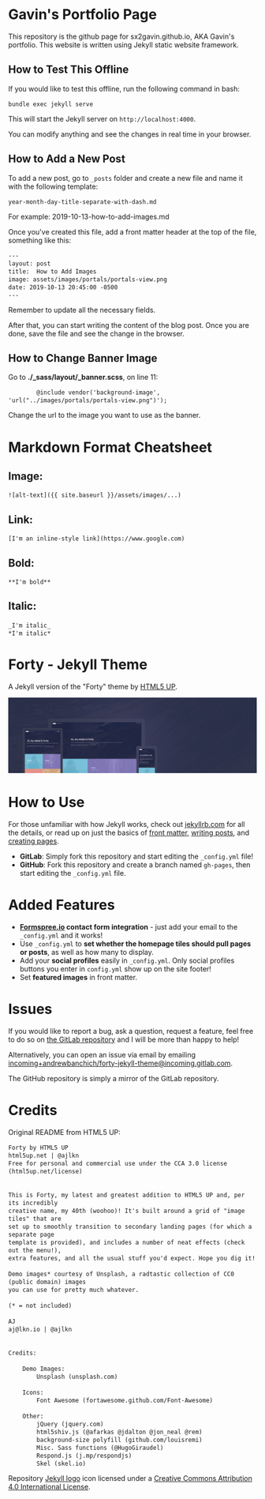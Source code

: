 # Gavin's Portfolio Page
This repository is the github page for sx2gavin.github.io, AKA Gavin's portfolio. This website is written using Jekyll static website framework.

## How to Test This Offline
If you would like to test this offline, run the following command in bash:
```
bundle exec jekyll serve
```
This will start the Jekyll server on `http://localhost:4000`.

You can modify anything and see the changes in real time in your browser.

## How to Add a New Post
To add a new post, go to `_posts` folder and create a new file and name it with the following template:
```
year-month-day-title-separate-with-dash.md
```
For example: 2019-10-13-how-to-add-images.md

Once you've created this file, add a front matter header at the top of the file, something like this:
```
---
layout: post
title:  How to Add Images
image: assets/images/portals/portals-view.png
date: 2019-10-13 20:45:00 -0500
---
```
Remember to update all the necessary fields.

After that, you can start writing the content of the blog post. Once you are done, save the file and see the change in the browser.

## How to Change Banner Image
Go to **./_sass/layout/_banner.scss**, on line 11:
```
		@include vendor('background-image', 'url("../images/portals/portals-view.png")');
```

Change the url to the image you want to use as the banner.

# Markdown Format Cheatsheet
## Image:
```
![alt-text]({{ site.baseurl }}/assets/images/...)
```

## Link:
```
[I'm an inline-style link](https://www.google.com)
```

## Bold:
```
**I'm bold**
```

## Italic:
```
_I'm italic_
*I'm italic*
```

# Forty - Jekyll Theme

A Jekyll version of the "Forty" theme by [HTML5 UP](https://html5up.net/).  

![Forty Theme](assets/images/forty.jpg "Forty Theme")

# How to Use

For those unfamiliar with how Jekyll works, check out [jekyllrb.com](https://jekyllrb.com/) for all the details, 
or read up on just the basics of [front matter](https://jekyllrb.com/docs/frontmatter/), [writing posts](https://jekyllrb.com/docs/posts/), 
and [creating pages](https://jekyllrb.com/docs/pages/).

- **GitLab**: Simply fork this repository and start editing the `_config.yml` file!  
- **GitHub**: Fork this repository and create a branch named `gh-pages`, then start editing the `_config.yml` file.

# Added Features

* **[Formspree.io](https://formspree.io/) contact form integration** - just add your email to the `_config.yml` and it works!
* Use `_config.yml` to **set whether the homepage tiles should pull pages or posts**, as well as how many to display.
* Add your **social profiles** easily in `_config.yml`. Only social profiles buttons you enter in `config.yml` show up on the site footer!
* Set **featured images** in front matter.

# Issues

If you would like to report a bug, ask a question, request a feature, feel free to do so on [the GitLab repository](https://gitlab.com/andrewbanchich/forty-jekyll-theme) and I will be more than happy to help!

Alternatively, you can open an issue via email by emailing [incoming+andrewbanchich/forty-jekyll-theme@incoming.gitlab.com](mailto:incoming+andrewbanchich/forty-jekyll-theme@incoming.gitlab.com).

The GitHub repository is simply a mirror of the GitLab repository.

# Credits

Original README from HTML5 UP:

```
Forty by HTML5 UP
html5up.net | @ajlkn
Free for personal and commercial use under the CCA 3.0 license (html5up.net/license)


This is Forty, my latest and greatest addition to HTML5 UP and, per its incredibly
creative name, my 40th (woohoo)! It's built around a grid of "image tiles" that are
set up to smoothly transition to secondary landing pages (for which a separate page
template is provided), and includes a number of neat effects (check out the menu!),
extra features, and all the usual stuff you'd expect. Hope you dig it!

Demo images* courtesy of Unsplash, a radtastic collection of CC0 (public domain) images
you can use for pretty much whatever.

(* = not included)

AJ
aj@lkn.io | @ajlkn


Credits:

	Demo Images:
		Unsplash (unsplash.com)

	Icons:
		Font Awesome (fortawesome.github.com/Font-Awesome)

	Other:
		jQuery (jquery.com)
		html5shiv.js (@afarkas @jdalton @jon_neal @rem)
		background-size polyfill (github.com/louisremi)
		Misc. Sass functions (@HugoGiraudel)
		Respond.js (j.mp/respondjs)
		Skel (skel.io)
```

Repository [Jekyll logo](https://github.com/jekyll/brand) icon licensed under a [Creative Commons Attribution 4.0 International License](http://choosealicense.com/licenses/cc-by-4.0/).
